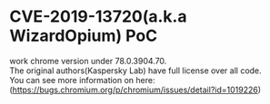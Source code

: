# CVE-2019-13720(a.k.a WizardOpium) PoC
work chrome version under 78.0.3904.70.  
The original authors(Kaspersky Lab) have full license over all code.  
You can see more information on here:(https://bugs.chromium.org/p/chromium/issues/detail?id=1019226)  